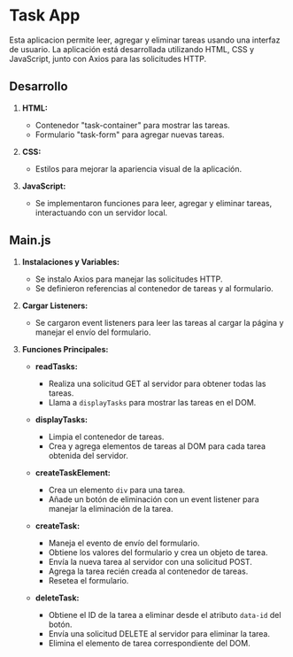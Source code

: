 # Task App

Esta aplicacion permite leer, agregar y eliminar tareas usando una interfaz de usuario. La aplicación está desarrollada utilizando HTML, CSS y JavaScript, junto con Axios para las solicitudes HTTP.

## Desarrollo

1. **HTML:**
   - Contenedor "task-container" para mostrar las tareas.
   - Formulario "task-form" para agregar nuevas tareas.

2. **CSS:**
   - Estilos para mejorar la apariencia visual de la aplicación.

3. **JavaScript:**
   - Se implementaron funciones para leer, agregar y eliminar tareas, interactuando con un servidor local.

## Main.js

1. **Instalaciones y Variables:**
   - Se instalo Axios para manejar las solicitudes HTTP.
   - Se definieron referencias al contenedor de tareas y al formulario.

2. **Cargar Listeners:**
   - Se cargaron event listeners para leer las tareas al cargar la página y manejar el envío del formulario.

3. **Funciones Principales:**

   - **readTasks:**
     - Realiza una solicitud GET al servidor para obtener todas las tareas.
     - Llama a `displayTasks` para mostrar las tareas en el DOM.

   - **displayTasks:**
     - Limpia el contenedor de tareas.
     - Crea y agrega elementos de tareas al DOM para cada tarea obtenida del servidor.

   - **createTaskElement:**
     - Crea un elemento `div` para una tarea.
     - Añade un botón de eliminación con un event listener para manejar la eliminación de la tarea.

   - **createTask:**
     - Maneja el evento de envío del formulario.
     - Obtiene los valores del formulario y crea un objeto de tarea.
     - Envía la nueva tarea al servidor con una solicitud POST.
     - Agrega la tarea recién creada al contenedor de tareas.
     - Resetea el formulario.

   - **deleteTask:**
     - Obtiene el ID de la tarea a eliminar desde el atributo `data-id` del botón.
     - Envía una solicitud DELETE al servidor para eliminar la tarea.
     - Elimina el elemento de tarea correspondiente del DOM.

